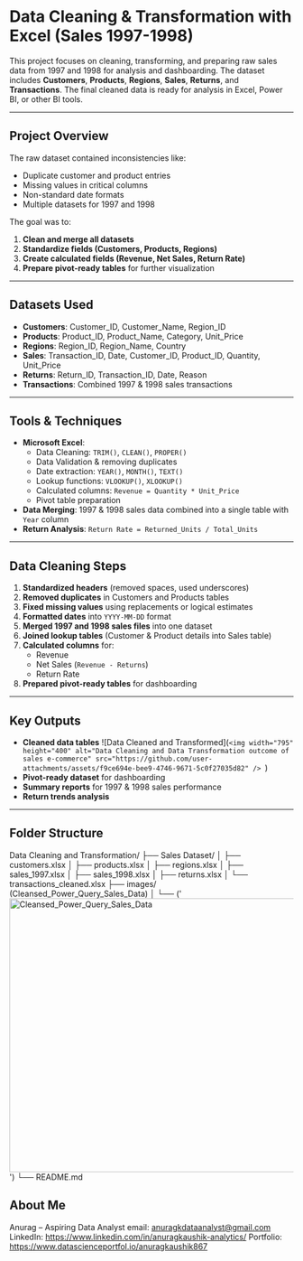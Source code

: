 #  Data Cleaning & Transformation with Excel (Sales 1997-1998)

This project focuses on cleaning, transforming, and preparing raw sales data from 1997 and 1998 for analysis and dashboarding. The dataset includes **Customers**, **Products**, **Regions**, **Sales**, **Returns**, and **Transactions**. The final cleaned data is ready for analysis in Excel, Power BI, or other BI tools.

---

##  Project Overview

The raw dataset contained inconsistencies like:
- Duplicate customer and product entries
- Missing values in critical columns
- Non-standard date formats
- Multiple datasets for 1997 and 1998

The goal was to:
1. **Clean and merge all datasets**  
2. **Standardize fields (Customers, Products, Regions)**  
3. **Create calculated fields (Revenue, Net Sales, Return Rate)**  
4. **Prepare pivot-ready tables** for further visualization

---

##  Datasets Used

- **Customers**: Customer_ID, Customer_Name, Region_ID
- **Products**: Product_ID, Product_Name, Category, Unit_Price
- **Regions**: Region_ID, Region_Name, Country
- **Sales**: Transaction_ID, Date, Customer_ID, Product_ID, Quantity, Unit_Price
- **Returns**: Return_ID, Transaction_ID, Date, Reason
- **Transactions**: Combined 1997 & 1998 sales transactions

---

## Tools & Techniques

- **Microsoft Excel**:
  - Data Cleaning: `TRIM()`, `CLEAN()`, `PROPER()`
  - Data Validation & removing duplicates
  - Date extraction: `YEAR()`, `MONTH()`, `TEXT()`
  - Lookup functions: `VLOOKUP()`, `XLOOKUP()`
  - Calculated columns: `Revenue = Quantity * Unit_Price`
  - Pivot table preparation
- **Data Merging**: 1997 & 1998 sales data combined into a single table with `Year` column
- **Return Analysis**: `Return Rate = Returned_Units / Total_Units`

---

## Data Cleaning Steps

1. **Standardized headers** (removed spaces, used underscores)
2. **Removed duplicates** in Customers and Products tables
3. **Fixed missing values** using replacements or logical estimates
4. **Formatted dates** into `YYYY-MM-DD` format
5. **Merged 1997 and 1998 sales files** into one dataset
6. **Joined lookup tables** (Customer & Product details into Sales table)
7. **Calculated columns** for:
   - Revenue
   - Net Sales (`Revenue - Returns`)
   - Return Rate
8. **Prepared pivot-ready tables** for dashboarding

---

## Key Outputs

- **Cleaned data tables** ![Data Cleaned and Transformed](`<img width="795" height="400" alt="Data Cleaning and Data Transformation outcome of sales e-commerce" src="https://github.com/user-attachments/assets/f9ce694e-bee9-4746-9671-5c0f27035d82" />
`)
- **Pivot-ready dataset** for dashboarding
- **Summary reports** for 1997 & 1998 sales performance
- **Return trends analysis**

---

## Folder Structure
Data Cleaning and Transformation/
├── Sales Dataset/
│   ├── customers.xlsx
│   ├── products.xlsx
│   ├── regions.xlsx
│   ├── sales_1997.xlsx
│   ├── sales_1998.xlsx
│   ├── returns.xlsx
│   └── transactions_cleaned.xlsx
├── images/ (Cleansed_Power_Query_Sales_Data)
│   └── ('<img width="1129" height="485" alt="Cleansed_Power_Query_Sales_Data" src="https://github.com/user-attachments/assets/e043f88b-91b6-41c5-a040-3a3be32e0b12" />
')
└── README.md

 ## About Me
 Anurag – Aspiring Data Analyst
 email: anuragkdataanalyst@gmail.com
 LinkedIn: https://www.linkedin.com/in/anuragkaushik-analytics/
 Portfolio: https://www.datascienceportfol.io/anuragkaushik867


